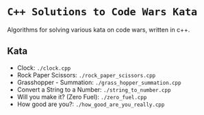 # `C++ Solutions to Code Wars Kata`
Algorithms for solving various kata on code wars, written in c++.

## Kata
- Clock: `./clock.cpp`
- Rock Paper Scissors: `./rock_paper_scissors.cpp`
- Grasshopper - Summation: `./grass_hopper_summation.cpp`
- Convert a String to a Number: `./string_to_number.cpp`
- Will you make it? (Zero Fuel): `./zero_fuel.cpp`
- How good are you?: `./how_good_are_you_really.cpp`
